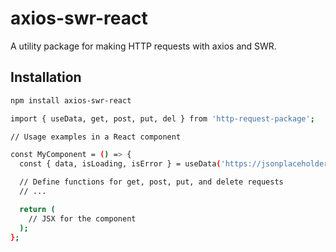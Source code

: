 # axios-swr-react

A utility package for making HTTP requests with axios and SWR.

## Installation

```sh
npm install axios-swr-react

import { useData, get, post, put, del } from 'http-request-package';

// Usage examples in a React component

const MyComponent = () => {
  const { data, isLoading, isError } = useData('https://jsonplaceholder.typicode.com/posts/1');

  // Define functions for get, post, put, and delete requests
  // ...

  return (
    // JSX for the component
  );
};


